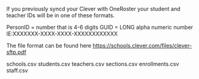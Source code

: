 If you previously syncd your Clever with OneRoster your student and teacher IDs will be in one of these formats.

PersonID = number that is 4-6 digits 
GUID = LONG alpha numeric number IE:XXXXXXX-XXXX-XXXX-XXXXXXXXXXXX


The file format can be found here
https://schools.clever.com/files/clever-sftp.pdf

schools.csv
students.csv
teachers.csv
sections.csv
enrollments.csv
staff.csv
